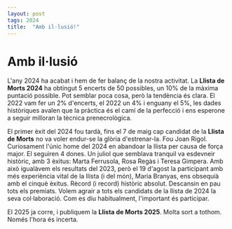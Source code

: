 ```yaml
---
layout: post
tags: 2024
title:  "Amb il·lusió!"
---
```

# Amb il·lusió

L'any 2024 ha acabat i hem de fer balanç de la nostra activitat. La **Llista de Morts 2024** ha obtingut 5 encerts de 50 possibles, un 10% de la màxima puntació possible. Pot semblar poca cosa, però la tendència és clara. El 2022 vam fer un 2% d'encerts, el 2022 un 4% i enguany el 5%, les dades històriques avalen que la pràctica és el camí de la perfecció i ens esperone a seguir milloran la tècnica prenecrològica.

El primer èxit del 2024 fou tardà, fins el 7 de maig cap candidat de la **Llista de Morts** no va voler endur-se la glòria d'estrenar-la. Fou Joan Rigol. Curiosament l'únic home del 2024 en abandoar la llista per causa de força major. El seguiren 4 dones. Un juliol que semblava tranquil va esdevneir històric, amb 3 èxitus: Marta Ferrusola, Rosa Regàs i Teresa Gimpera. Amb això igualàvem els resultats del 2023, però el 19 d'agost la participant amb més experiència vital de la llista (i del món), Maria Branyas, ens obsequià amb el cinquè èxitus. Rècord (i record) històric absolut. Descansin en pau tots els premiats. Volem agrair a tots els candidats de la llista de 2024 la seva col·laboració. Com es diu habitualment, l'important és participar.

El 2025 ja corre, i publiquem la **Llista de Morts 2025**. Molta sort a tothom. Només l'hora és incerta.
